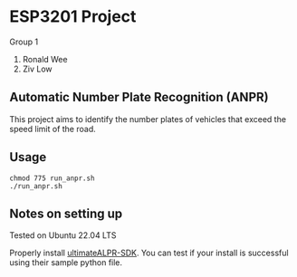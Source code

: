 # ESP3201 Project
Group 1
1) Ronald Wee
2) Ziv Low

## Automatic Number Plate Recognition (ANPR)
This project aims to identify the number plates of vehicles that exceed the speed limit of the road. 

## Usage
```
chmod 775 run_anpr.sh
./run_anpr.sh
```


## Notes on setting up
Tested on Ubuntu 22.04 LTS

Properly install [ultimateALPR-SDK](https://github.com/DoubangoTelecom/ultimateALPR-SDK). You can test if your install is successful using their sample python file. 
